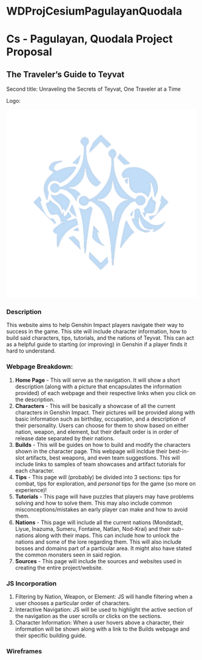 # WDProjCesiumPagulayanQuodala

#  Cs - Pagulayan, Quodala Project Proposal
## The Traveler’s Guide to Teyvat
Second title: Unraveling the Secrets of Teyvat, One Traveler at a Time 

Logo:

![favicon](assets/icon.png)

### Description
This website aims to help Genshin Impact players navigate their way to success in the game. This site will include character information, how to build said characters, tips, tutorials, and the nations of Teyvat. This can act as a helpful guide to starting (or improving) in Genshin if a player finds it hard to understand. 

### Webpage Breakdown:
1. **Home Page** - This will serve as the navigation. It will show a short description (along with a picture that encapsulates the information provided) of each webpage and their respective links when you click on the description.
2. **Characters** - This will be basically a showcase of all the current characters in Genshin Impact. Their pictures will be provided along with basic information such as birthday, occupation, and a description of their personality. Users can choose for them to show based on either nation, weapon, and element, but their default order is in order of release date separated by their nations. 
3. **Builds** - This will be guides on how to build and modify the characters shown in the character page. This webpage will incldue their best-in-slot artifacts, best weapons, and even team suggestions. This will include links to samples of team showcases and artifact tutorials for each character. 
4. **Tips** - This page will (probably) be divided into 3 sections: tips for combat, tips for exploration, and *personal* tips for the game (so more on experience)!
5. **Tutorials** - This page will have puzzles that players may have problems solving and how to solve them. This may also include common misconceptions/mistakes an early player can make and how to avoid them. 
6. **Nations** - This page will include all the current nations (Mondstadt, Liyue, Inazuma, Sumeru, Fontaine, Natlan, Nod-Krai) and their sub-nations along with their maps. This can include how to unlock the nations and some of the lore regarding them. This will also include bosses and domains part of a particular area. It might also have stated the common monsters seen in said region. 
7. **Sources** - This page will include the sources and websites used in creating the entire project/website. 

### JS Incorporation
1. Filtering by Nation, Weapon, or Element: JS will handle filtering when a user chooses a particular order of characters. 
2. Interactive Navigation: JS will be used to highlight the active section of the navigation as the user scrolls or clicks on the sections. 
3. Character Information: When a user hovers above a character, their information will be shown along with a link to the Builds webpage and their specific building guide. 

### Wireframes
